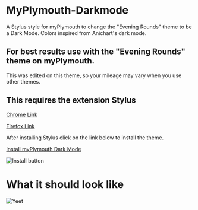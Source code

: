 # MyPlymouth-Darkmode
A Stylus style for myPlymouth to change the "Evening Rounds" theme to be a Dark Mode.
Colors inspired from Anichart's dark mode.
## For best results use with the "Evening Rounds" theme on myPlymouth.
This was edited on this theme, so your mileage may vary when you use other themes.
## This requires the extension Stylus
[Chrome Link](https://chrome.google.com/webstore/detail/stylus/clngdbkpkpeebahjckkjfobafhncgmne/)

[Firefox Link](https://addons.mozilla.org/en-US/firefox/addon/styl-us/)

After installing Stylus click on the link below to install the theme.

[Install myPlymouth Dark Mode](https://github.com/faalqt/MyPlymouth-Darkmode/raw/master/darkmode.user.css)

![Install button](https://i.imgur.com/4WnKahb.png)

# What it should look like
![Yeet](https://i.imgur.com/LZ0ebYF.png)
